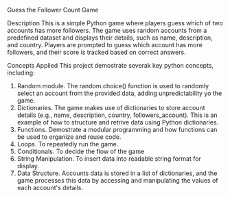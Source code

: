 Guess the Follower Count Game

Description
This is a simple Python game where players guess which of two accounts has more followers. The game uses random accounts from a predefined dataset and displays their details, such as name, description, and country. Players are prompted to guess which account has more followers, and their score is tracked based on correct answers.

Concepts Applied
This project demostrate severak key python concepts, including:
1. Random module. The random.choice() function is used to randomly select an account from the provided data, adding unpredictability yo the game.
2. Dictionaries. The game makes use of dictionaries to store account details (e.g., name, description, country, followers_account). This is an example of how to structure and retrive data using Python dictionaries.
3. Functions. Demostrate a modular programming and how functions can be used to organize and reuse code.
4. Loops. To repeatedly run the game.
5. Conditionals. To decide the flow of the game
6. String Manipulation. To insert data into readable string format for display.
7. Data Structure. Accounts data is stored in a list of dictionaries, and the game processes this data by accessing and manipulating the values of each account's details.